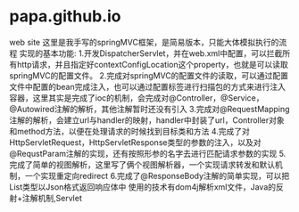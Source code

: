 # papa.github.io
web site
这里是我手写的springMVC框架，是简易版本，只能大体模拟执行的流程
实现的基本功能:
1.开发DispatcherServlet，并在web.xml中配置，可以拦截所有http请求，并且指定好contextConfigLocation这个property，也就是可以读取springMVC的配置文件。
2.完成对springMVC的配置文件的读取，可以通过配置文件中配置的bean完成注入，也可以通过配置<component-scan>标签进行扫描包的方式来进行注入容器，这里其实是完成了ioc的机制，会完成对@Controller，@Service，@Autowired注解的解析，其他注解暂时还没有引入
3.完成对@RequestMapping注解的解析，会建立url与handler的映射，handler中封装了url，Controller对象和method方法，以便在处理请求的时候找到目标类和方法
4.完成了对HttpServletRequest，HttpServletResponse类型的参数的注入，以及对@RequstParam注解的实现，还有按照形参的名字去进行匹配请求参数的实现
5.完成了简单的视图解析，这里写了俩个视图解析器，一个实现请求转发和默认机制，一个实现重定向redirect
6.完成了@ResponseBody注解的简单实现，可以把List类型以Json格式返回响应体中
使用的技术有dom4j解析xml文件，Java的反射+注解机制,Servlet
